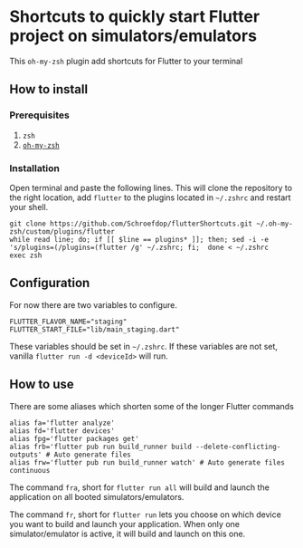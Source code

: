 # Shortcuts to quickly start Flutter project on simulators/emulators

This `oh-my-zsh` plugin add shortcuts for Flutter to your terminal

## How to install

### Prerequisites
1. `zsh`
2. [`oh-my-zsh`](https://github.com/robbyrussell/oh-my-zsh)

### Installation
Open terminal and paste the following lines. This will clone the repository to the right location, add `flutter` to the plugins located in `~/.zshrc` and restart your shell.

```
git clone https://github.com/Schroefdop/flutterShortcuts.git ~/.oh-my-zsh/custom/plugins/flutter
while read line; do; if [[ $line == plugins* ]]; then; sed -i -e 's/plugins=(/plugins=(flutter /g' ~/.zshrc; fi;  done < ~/.zshrc
exec zsh
```

## Configuration

For now there are two variables to configure.
```
FLUTTER_FLAVOR_NAME="staging"
FLUTTER_START_FILE="lib/main_staging.dart"
```

These variables should be set in `~/.zshrc`.
If these variables are not set, vanilla `flutter run -d <deviceId>` will run.

## How to use
There are some aliases which shorten some of the longer Flutter commands
```
alias fa='flutter analyze'
alias fd='flutter devices'
alias fpg='flutter packages get'
alias frb='flutter pub run build_runner build --delete-conflicting-outputs' # Auto generate files
alias frw='flutter pub run build_runner watch' # Auto generate files continuous
```

The command `fra`, short for `flutter run all` will build and launch the application on all booted simulators/emulators.

The command `fr`, short for `flutter run` lets you choose on which device you want to build and launch your application. When only one simulator/emulator is active, it will build and launch on this one.
